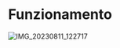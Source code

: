 # Funzionamento

![IMG_20230811_122717](https://github.com/M-ballabio1/electronic_projects_arduino/assets/78934727/58118987-144a-4b84-89cd-9c62576a257f)
